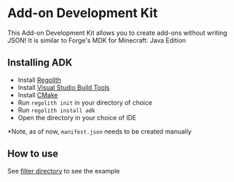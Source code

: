 # Add-on Development Kit

This Add-on Development Kit allows you to create add-ons without writing JSON! It is similar to Forge's MDK for Minecraft: Java Edition

## Installing ADK

-   Install [Regolith](https://bedrock-oss.github.io/regolith/guide/installing)
-   Install [Visual Studio Build Tools](https://visualstudio.microsoft.com/downloads/#build-tools-for-visual-studio-2019)
-   Install [CMake](https://cmake.org/install/)
-   Run `regolith init` in your directory of choice
-   Run `regolith install adk`
-   Open the directory in your choice of IDE

\*Note, as of now, `manifest.json` needs to be created manually

## How to use

See [filter directory](adk/data) to see the example
